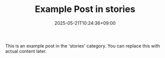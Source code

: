 ﻿---
title: "Example Post in stories"
date: 2025-05-21T10:24:36+09:00
categories: ["stories"]
tags: []
draft: true
---

This is an example post in the 'stories' category. You can replace this with actual content later.